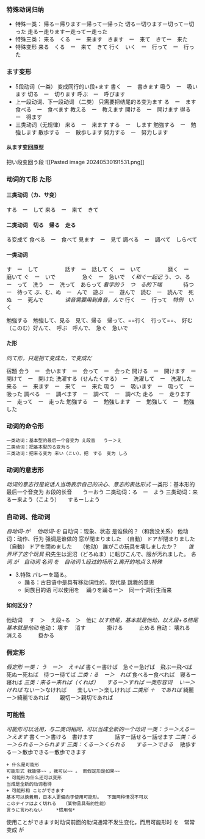 ### 特殊动词归纳
+ 特殊一类：
帰るー帰りますー帰ってー帰った
切るー切りますー切ってー切った
走るー走りますー走ってー走った
+ 特殊三类：
来る　くる　ー　来ます　きます　ー　来て　きてー　来た　
+ 特殊变形
来る　くる　ー　来て　きて
行く　いく　ー　行って　ー　行った
### ます变形
+ 5段动词（一类）
变成同行的い段+ます
書く　ー　書きます
吸う　ー　吸います
切る　ー　切ります
呼ぶ　ー　呼びます
+ 上一段动词、下一段动词 （二类）
只需要把结尾的る变为ます
る　ー　ます
食べる　ー　食べます
教える　ー　教えます
開ける　ー　開けます
得る　ー　得ます
+ 三类动词（无规律）
来る　ー　来ます
する　ー　します
勉強する　ー　勉強します
散歩する　ー　散歩します
努力する　ー　努力します
#### 从ます变回原型
把い段变回う段
![[Pasted image 20240530191531.png]]

### 动词的て形 た形
#### 三类动词（カ、サ变）
する　ー　して
来る　ー　来て　きて
#### 二类动词　切る　帰る　走る
る变成て
食べる　ー　食べて
見ます　ー　見て
調べる　ー　調べて　しらべて
#### 一类动词
す　ー　して　　　　　話す　ー　話して
く　ー　いて　　　　　磨く　ー　磨いて
ぐ　ー　いで　　　　　急ぐ　ー　急いで　*く和ぐ一起记*
う、つ、る　ー　って　洗う　ー　洗って　あらって      *看字的う　つ　る的下端*　　　　待つ　ー　待って
ぶ、む、ぬ　ー　んで　遊ぶ　ー　遊んで　読む　ー　読んで　死ぬ　ー　死んで　　　　*读音需要用到鼻音，んで*
行く　ー　行って　*特例*　いく

勉強する　勉強して、見る　見て、帰る　帰って、==行く　行って==、　好む（このむ）好んて、　呼ぶ　呼んで、　急ぐ　急いで
#### た形
*同て形，只是把て变成た，で变成だ*

宿題
会う　ー　会います　ー　会って　ー　会った
開ける　ー　開けます　ー　開けて　ー　開けた
洗濯する（せんたくする）　ー　洗濯して　ー　洗濯した
来る　ー　来ます　ー　来て　ー　来た
吸う　ー　吸います　ー　吸って　ー　吸った
調べる　ー　調べます　ー　調べて　ー　調べた
走る　ー　走ります　ー　走って　ー　走った
勉強する　ー　勉強します　ー　勉強して　ー　勉強した
### 动词的命令形
```
一类动词：基本型的最后一个音变为 え段音   うー＞え
二类动词：把基本型的る变为ろ
三类动词：把来る变为 来い（こい）、把　する　变为 しろ
```
### 动词的意志形
*动词的意志行是说话人当场表示自己的决心、意志的表达形式*
一类形：基本形的最后一个音变为 お段的长音　　うーおう
二类动词：る　ー　よう
三类动词：来るー来よう（こよう）　　するーしよう
### 自动词、他动词
*自动词-が　 他动词-を*
自动词：现象、状态         是谁做的？（和我没关系）
他动词：动作、行为         强调是谁做的
窓が閉まりました　（自動）
ドアが閉まりました　（自動）
ドアを閉めました　　（他动）
誰がこの玩具を壊しましたか？　　*谁弄坏了这个玩具*
飛先生は泥沼（どろぬま）に転びこんで、服が汚れました。
*名词 が　自动词
名词 を　自动词   1.经过的场所 2.离开的地点 3.特殊*
+ 3.特殊   バレーを踊る。　　
	+ 踊る：古日语中是具有移动词性的，现代是 跳舞的意思
	+ 同族目的语 可以使用を　  踊りを踊るー＞　同一个词衍生而来
#### 如何区分？
他动词 　す　＞　え段+る　＞　他に
*以す结尾，基本就是他动，以え段+る结尾基本就是他动*
他动： 壊す　    消す　　　　掛ける　　　止める
自动： 壊れる　消える　　　掛かる
### 假定形
*假定形*
*一类： う　ー＞　え＋ば*
書くー書けば　急ぐー急げば　飛ぶー飛べば　死ぬー死ねば　待つー待てば
*二类：る　ー＞　れば*
食べるー食べれば　寝るー寝れば
*三类：来るー来れば（くれば）　　するー＞すれば*
*一类形容词 　いー＞ければ*
ないー＞なければ　　楽しいー＞楽しければ
*二类形  ＋　であれば*
綺麗ー＞綺麗であれば　　親切ー＞親切であれば
### 可能性
*可能形可以活用，与二类词相同，可以当成全新的一个动词*
*一类：うー＞えるー＞えます*
書くー＞書ける　書けます　　　　話すー話せるー話せます
*二类：るー＞られるー＞られます*
*三类：くるー＞くられる　　するー＞できる*　
散歩するー＞散歩できるー散歩できます
```
+ 什么是可能形
可能形式 我能够~~ ，我可以~~ 。 而假定形是如果~~
+ 可能形为什么还可以变形
当成是全新的动词看待
+ 可能形和 ことができます
基本可以换着用，日本人更偏向于使用可能形。  下面两种情况不可以
このナイフはよく切れる　　（某物品具有的性能）
言うに言われない　　　*惯用句*
```
使用ことができます时动词前面的助词通常不发生变化，而用可能形时 を　常常变成 が
